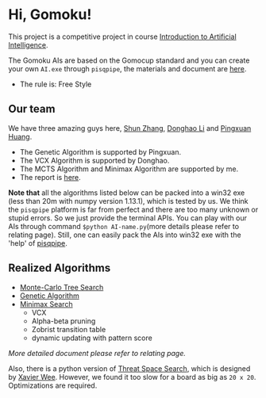 # Hi, Gomoku!

This project is a competitive project in course [Introduction to Artificial Intelligence](http://www.sdspeople.fudan.edu.cn/zywei/DATA130008/index.html).

The Gomoku AIs are based on the Gomocup standard and you can create your own `AI.exe` through `pisqpipe`, the materials and document are [here](https://github.com/zhangshun97/AI_Gomocup/tree/master/pisqpipe).

- The rule is: Free Style

## Our team

We have three amazing guys here, [Shun Zhang](https://github.com/zhangshun97), [Donghao Li](https://github.com/Lidonghao1996) and [Pingxuan Huang](https://github.com/Explorerhpx).

- The Genetic Algorithm is supported by Pingxuan.
- The VCX Algorithm is supported by Donghao.
- The MCTS Algorithm and Minimax Algorithm are supported by me.
- The report is [here](https://nbviewer.jupyter.org/github/zhangshun97/AI_Gomocup/blob/master/report.pdf).

**Note that** all the algorithms listed below can be packed into a win32 exe (less than 20m with numpy version 1.13.1), which is tested by us. We think the `pisqpipe` platform is far from perfect and there are too many unknown or stupid errors. So we just provide the terminal APIs. You can play with our AIs through command `$python AI-name.py`(more details please refer to relating page). Still, one can easily pack the AIs into win32 exe with the 'help' of [pisqpipe](https://github.com/zhangshun97/AI_Gomocup/tree/master/pisqpipe).

## Realized Algorithms

- [Monte-Carlo Tree Search](https://github.com/zhangshun97/AI_Gomocup/tree/master/mcts)
- [Genetic Algorithm](https://github.com/zhangshun97/AI_Gomocup/tree/master/GA)
- [Minimax Search](https://github.com/zhangshun97/AI_Gomocup/tree/master/final)
  - VCX
  - Alpha-beta pruning
  - Zobrist transition table
  - dynamic updating with pattern score

*More detailed document please refer to relating page.*

Also, there is a python version of [Threat Space Search](https://github.com/zhangshun97/AI_Gomocup/tree/master/TSS), which is designed by [Xavier Wee](https://github.com/xavierwwj). However, we found it too slow for a board as big as `20 x 20`. Optimizations are required.
